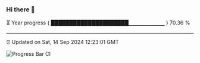 ### Hi there 👋

⏳ Year progress { █████████████████████▁▁▁▁▁▁▁▁▁ } 70.36 %

---

⏰ Updated on Sat, 14 Sep 2024 12:23:01 GMT

![Progress Bar CI](https://github.com/liununu/liununu/workflows/Progress%20Bar%20CI/badge.svg)
